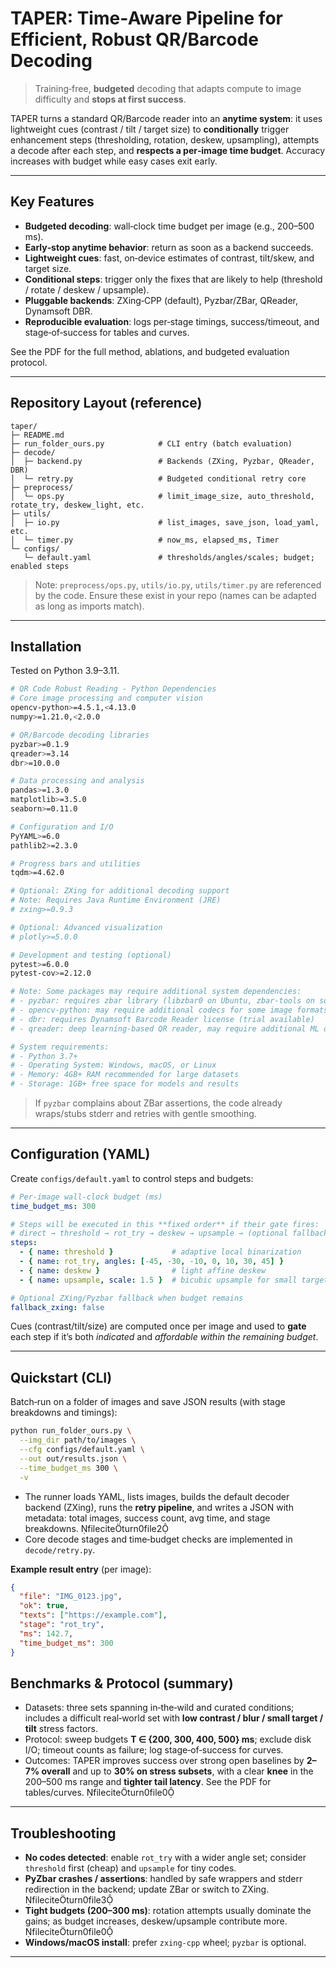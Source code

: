 # TAPER: Time‑Aware Pipeline for Efficient, Robust QR/Barcode Decoding

> Training‑free, **budgeted** decoding that adapts compute to image difficulty and **stops at first success**.

TAPER turns a standard QR/Barcode reader into an **anytime system**: it uses lightweight cues (contrast / tilt / target size) to **conditionally** trigger enhancement steps (thresholding, rotation, deskew, upsampling), attempts a decode after each step, and **respects a per‑image time budget**. Accuracy increases with budget while easy cases exit early.

---

##  Key Features

- **Budgeted decoding**: wall‑clock time budget per image (e.g., 200–500 ms).  
- **Early‑stop anytime behavior**: return as soon as a backend succeeds.  
- **Lightweight cues**: fast, on‑device estimates of contrast, tilt/skew, and target size.  
- **Conditional steps**: trigger only the fixes that are likely to help (threshold / rotate / deskew / upsample).  
- **Pluggable backends**: ZXing‑CPP (default), Pyzbar/ZBar, QReader, Dynamsoft DBR.  
- **Reproducible evaluation**: logs per‑stage timings, success/timeout, and stage‑of‑success for tables and curves.

See the PDF for the full method, ablations, and budgeted evaluation protocol. 

---

## Repository Layout (reference)

```
taper/
├─ README.md
├─ run_folder_ours.py            # CLI entry (batch evaluation)  
├─ decode/
│  ├─ backend.py                 # Backends (ZXing, Pyzbar, QReader, DBR)  
│  └─ retry.py                   # Budgeted conditional retry core            
├─ preprocess/
│  └─ ops.py                     # limit_image_size, auto_threshold, rotate_try, deskew_light, etc.
├─ utils/
│  ├─ io.py                      # list_images, save_json, load_yaml, etc.
│  └─ timer.py                   # now_ms, elapsed_ms, Timer
└─ configs/
   └─ default.yaml               # thresholds/angles/scales; budget; enabled steps
```

> Note: `preprocess/ops.py`, `utils/io.py`, `utils/timer.py` are referenced by the code. Ensure these exist in your repo (names can be adapted as long as imports match). 

---

## Installation

Tested on Python 3.9–3.11.

```bash
# QR Code Robust Reading - Python Dependencies
# Core image processing and computer vision
opencv-python>=4.5.1,<4.13.0
numpy>=1.21.0,<2.0.0

# QR/Barcode decoding libraries
pyzbar>=0.1.9
qreader>=3.14
dbr>=10.0.0

# Data processing and analysis
pandas>=1.3.0
matplotlib>=3.5.0
seaborn>=0.11.0

# Configuration and I/O
PyYAML>=6.0
pathlib2>=2.3.0

# Progress bars and utilities
tqdm>=4.62.0

# Optional: ZXing for additional decoding support
# Note: Requires Java Runtime Environment (JRE)
# zxing>=0.9.3

# Optional: Advanced visualization
# plotly>=5.0.0

# Development and testing (optional)
pytest>=6.0.0
pytest-cov>=2.12.0

# Note: Some packages may require additional system dependencies:
# - pyzbar: requires zbar library (libzbar0 on Ubuntu, zbar-tools on some systems)
# - opencv-python: may require additional codecs for some image formats
# - dbr: requires Dynamsoft Barcode Reader license (trial available)
# - qreader: deep learning-based QR reader, may require additional ML dependencies

# System requirements:
# - Python 3.7+
# - Operating System: Windows, macOS, or Linux
# - Memory: 4GB+ RAM recommended for large datasets
# - Storage: 1GB+ free space for models and results
```

> If `pyzbar` complains about ZBar assertions, the code already wraps/stubs stderr and retries with gentle smoothing. 

---

## Configuration (YAML)

Create `configs/default.yaml` to control steps and budgets:

```yaml
# Per-image wall-clock budget (ms)
time_budget_ms: 300

# Steps will be executed in this **fixed order** if their gate fires:
# direct → threshold → rot_try → deskew → upsample → (optional fallback)
steps:
  - { name: threshold }             # adaptive local binarization
  - { name: rot_try, angles: [-45, -30, -10, 0, 10, 30, 45] }
  - { name: deskew }                # light affine deskew
  - { name: upsample, scale: 1.5 }  # bicubic upsample for small targets

# Optional ZXing/Pyzbar fallback when budget remains
fallback_zxing: false
```

Cues (contrast/tilt/size) are computed once per image and used to **gate** each step if it’s both *indicated* and *affordable within the remaining budget*. 

---

## Quickstart (CLI)

Batch‑run on a folder of images and save JSON results (with stage breakdowns and timings):

```bash
python run_folder_ours.py \
  --img_dir path/to/images \
  --cfg configs/default.yaml \
  --out out/results.json \
  --time_budget_ms 300 \
  -v
```

- The runner loads YAML, lists images, builds the default decoder backend (ZXing), runs the **retry pipeline**, and writes a JSON with metadata: total images, success count, avg time, and stage breakdowns. fileciteturn0file2  
- Core decode stages and time‑budget checks are implemented in `decode/retry.py`. 

**Example result entry** (per image):
```json
{
  "file": "IMG_0123.jpg",
  "ok": true,
  "texts": ["https://example.com"],
  "stage": "rot_try",
  "ms": 142.7,
  "time_budget_ms": 300
}
```

## Benchmarks & Protocol (summary)

- Datasets: three sets spanning in‑the‑wild and curated conditions; includes a difficult real‑world set with **low contrast / blur / small target / tilt** stress factors.  
- Protocol: sweep budgets **T ∈ {200, 300, 400, 500} ms**; exclude disk I/O; timeout counts as failure; log stage‑of‑success for curves.  
- Outcomes: TAPER improves success over strong open baselines by **2–7% overall** and up to **30% on stress subsets**, with a clear **knee** in the 200–500 ms range and **tighter tail latency**. See the PDF for tables/curves. fileciteturn0file0

---

## Troubleshooting

- **No codes detected**: enable `rot_try` with a wider angle set; consider `threshold` first (cheap) and `upsample` for tiny codes.   
- **PyZbar crashes / assertions**: handled by safe wrappers and stderr redirection in the backend; update ZBar or switch to ZXing. fileciteturn0file3  
- **Tight budgets (200–300 ms)**: rotation attempts usually dominate the gains; as budget increases, deskew/upsample contribute more. fileciteturn0file0  
- **Windows/macOS install**: prefer `zxing-cpp` wheel; `pyzbar` is optional.

---

